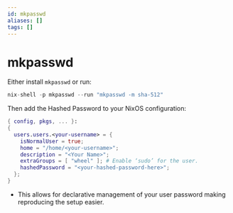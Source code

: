 ```yaml
---
id: mkpasswd
aliases: []
tags: []
---
```


# mkpasswd

Either install `mkpasswd` or run:

```nix
nix-shell -p mkpasswd --run "mkpasswd -m sha-512"
```

Then add the Hashed Password to your NixOS configuration:

```nix
{ config, pkgs, ... }:
{
  users.users.<your-username> = {
    isNormalUser = true;
    home = "/home/<your-username>";
    description = "<Your Name>";
    extraGroups = [ "wheel" ]; # Enable ‘sudo’ for the user.
    hashedPassword = "<your-hashed-password-here>";
  };
}
```

-   This allows for declarative management of your user password making
    reproducing the setup easier.
